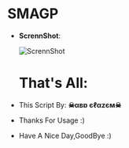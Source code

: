 # SMAGP
- **ScrennShot**:

     ![ScrennShot](https://github.com/abdalazeim/SMAGP/0.png)
     
     
     
     # That's All:
 - This Script By:  **☠αвɒ єℓαzєм☠**
 - Thanks For Usage :)
 - Have A Nice Day,GoodBye :)
